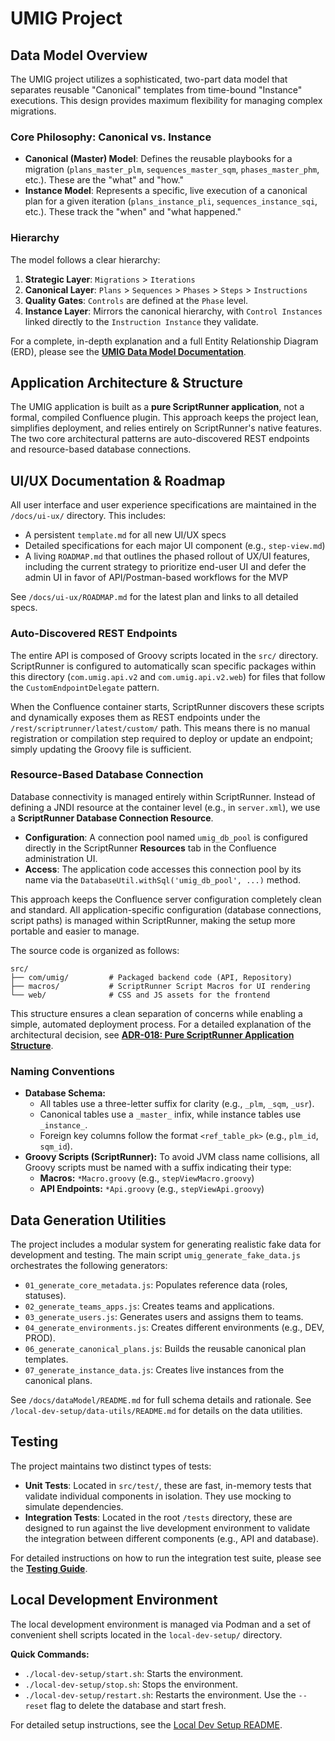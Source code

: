 # UMIG Project

## Data Model Overview

The UMIG project utilizes a sophisticated, two-part data model that separates reusable "Canonical" templates from time-bound "Instance" executions. This design provides maximum flexibility for managing complex migrations.

### Core Philosophy: Canonical vs. Instance

*   **Canonical (Master) Model**: Defines the reusable playbooks for a migration (`plans_master_plm`, `sequences_master_sqm`, `phases_master_phm`, etc.). These are the "what" and "how."
*   **Instance Model**: Represents a specific, live execution of a canonical plan for a given iteration (`plans_instance_pli`, `sequences_instance_sqi`, etc.). These track the "when" and "what happened."

### Hierarchy

The model follows a clear hierarchy:

1.  **Strategic Layer**: `Migrations` > `Iterations`
2.  **Canonical Layer**: `Plans` > `Sequences` > `Phases` > `Steps` > `Instructions`
3.  **Quality Gates**: `Controls` are defined at the `Phase` level.
4.  **Instance Layer**: Mirrors the canonical hierarchy, with `Control Instances` linked directly to the `Instruction Instance` they validate.

For a complete, in-depth explanation and a full Entity Relationship Diagram (ERD), please see the **[UMIG Data Model Documentation](./docs/dataModel/README.md)**.

## Application Architecture & Structure

The UMIG application is built as a **pure ScriptRunner application**, not a formal, compiled Confluence plugin. This approach keeps the project lean, simplifies deployment, and relies entirely on ScriptRunner's native features. The two core architectural patterns are auto-discovered REST endpoints and resource-based database connections.

## UI/UX Documentation & Roadmap

All user interface and user experience specifications are maintained in the `/docs/ui-ux/` directory. This includes:
- A persistent `template.md` for all new UI/UX specs
- Detailed specifications for each major UI component (e.g., `step-view.md`)
- A living `ROADMAP.md` that outlines the phased rollout of UX/UI features, including the current strategy to prioritize end-user UI and defer the admin UI in favor of API/Postman-based workflows for the MVP

See `/docs/ui-ux/ROADMAP.md` for the latest plan and links to all detailed specs.

### Auto-Discovered REST Endpoints

The entire API is composed of Groovy scripts located in the `src/` directory. ScriptRunner is configured to automatically scan specific packages within this directory (`com.umig.api.v2` and `com.umig.api.v2.web`) for files that follow the `CustomEndpointDelegate` pattern.

When the Confluence container starts, ScriptRunner discovers these scripts and dynamically exposes them as REST endpoints under the `/rest/scriptrunner/latest/custom/` path. This means there is no manual registration or compilation step required to deploy or update an endpoint; simply updating the Groovy file is sufficient.

### Resource-Based Database Connection

Database connectivity is managed entirely within ScriptRunner. Instead of defining a JNDI resource at the container level (e.g., in `server.xml`), we use a **ScriptRunner Database Connection Resource**.

- **Configuration**: A connection pool named `umig_db_pool` is configured directly in the ScriptRunner **Resources** tab in the Confluence administration UI.
- **Access**: The application code accesses this connection pool by its name via the `DatabaseUtil.withSql('umig_db_pool', ...)` method.

This approach keeps the Confluence server configuration completely clean and standard. All application-specific configuration (database connections, script paths) is managed within ScriptRunner, making the setup more portable and easier to manage.

The source code is organized as follows:

```
src/
├── com/umig/         # Packaged backend code (API, Repository)
├── macros/           # ScriptRunner Script Macros for UI rendering
└── web/              # CSS and JS assets for the frontend
```

This structure ensures a clean separation of concerns while enabling a simple, automated deployment process. For a detailed explanation of the architectural decision, see **[ADR-018: Pure ScriptRunner Application Structure](./docs/adr/ADR-018-Pure-ScriptRunner-Application-Structure.md)**.

### Naming Conventions
- **Database Schema:**
  - All tables use a three-letter suffix for clarity (e.g., `_plm`, `_sqm`, `_usr`).
  - Canonical tables use a `_master_` infix, while instance tables use `_instance_`.
  - Foreign key columns follow the format `<ref_table_pk>` (e.g., `plm_id`, `sqm_id`).
- **Groovy Scripts (ScriptRunner):** To avoid JVM class name collisions, all Groovy scripts must be named with a suffix indicating their type:
  - **Macros:** `*Macro.groovy` (e.g., `stepViewMacro.groovy`)
  - **API Endpoints:** `*Api.groovy` (e.g., `stepViewApi.groovy`)

## Data Generation Utilities
The project includes a modular system for generating realistic fake data for development and testing. The main script `umig_generate_fake_data.js` orchestrates the following generators:
- `01_generate_core_metadata.js`: Populates reference data (roles, statuses).
- `02_generate_teams_apps.js`: Creates teams and applications.
- `03_generate_users.js`: Generates users and assigns them to teams.
- `04_generate_environments.js`: Creates different environments (e.g., DEV, PROD).
- `06_generate_canonical_plans.js`: Builds the reusable canonical plan templates.
- `07_generate_instance_data.js`: Creates live instances from the canonical plans.

See `/docs/dataModel/README.md` for full schema details and rationale.
See `/local-dev-setup/data-utils/README.md` for details on the data utilities.

## Testing

The project maintains two distinct types of tests:

*   **Unit Tests**: Located in `src/test/`, these are fast, in-memory tests that validate individual components in isolation. They use mocking to simulate dependencies.
*   **Integration Tests**: Located in the root `/tests` directory, these are designed to run against the live development environment to validate the integration between different components (e.g., API and database).

For detailed instructions on how to run the integration test suite, please see the **[Testing Guide](./tests/README.md)**.

## Local Development Environment

The local development environment is managed via Podman and a set of convenient shell scripts located in the `local-dev-setup/` directory.

**Quick Commands:**
- `./local-dev-setup/start.sh`: Starts the environment.
- `./local-dev-setup/stop.sh`: Stops the environment.
- `./local-dev-setup/restart.sh`: Restarts the environment. Use the `--reset` flag to delete the database and start fresh.

For detailed setup instructions, see the [Local Dev Setup README](./local-dev-setup/README.md).
